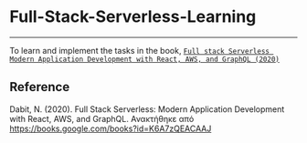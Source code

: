 # Full-Stack-Serverless-Learning

<hr/>

To learn and implement the tasks in the book, [`Full stack Serverless Modern Application Development with React, AWS, and GraphQL (2020)`](https://www.amazon.com/Full-Stack-Serverless-Application-Development/dp/1492059897)

## Reference
Dabit, N. (2020). Full Stack Serverless: Modern Application Development with React, AWS, and GraphQL. Ανακτήθηκε από https://books.google.com/books?id=K6A7zQEACAAJ